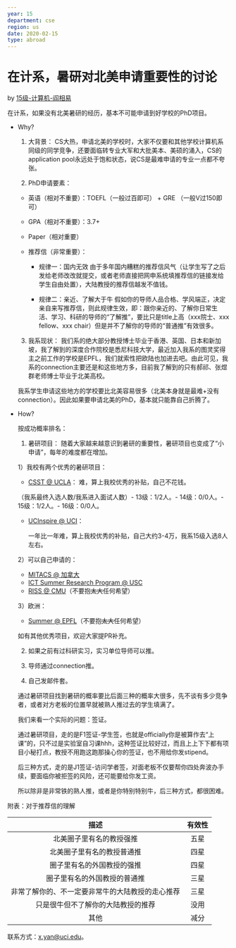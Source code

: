 ```yaml
---
year: 15
department: cse
region: us
date: 2020-02-15
type: abroad
---
```


# 在计系，暑研对北美申请重要性的讨论

by [15级-计算机-阎相易](yanxy15)

在计系，如果没有北美暑研的经历，基本不可能申请到好学校的PhD项目。

- Why?

  1. 大背景：
     CS大热，申请北美的学校时，大家不仅要和其他学校计算机系同级的同学竞争，还要面临转专业大军和大批美本、美硕的涌入，CS的application pool永远处于饱和状态，说CS是最难申请的专业一点都不夸张。

  2. PhD申请要素：

  - 英语（相对不重要）：TOEFL（一般过百即可） + GRE （一般V过150即可）
  - GPA（相对不重要）：3.7+
  - Paper（相对重要）
  - 推荐信（非常重要）：

    - 规律一：国内无效
      由于多年国内糟糕的推荐信风气（让学生写了之后发给老师改改就提交，或者老师直接把网申系统填推荐信的链接发给学生自由处置），大陆教授的推荐信越发不值钱。

    - 规律二：亲近、了解大于牛
      假如你的导师人品合格、学风端正，决定亲自来写推荐信，则此规律生效，即：跟你亲近的、了解你日常生活、学习、科研的导师的“了解推”，要比只是title上高（xxx院士、xxx fellow、xxx chair）但是并不了解你的导师的“普通推”有效很多。

  3. 我系现状：
     我们系的绝大部分教授博士毕业于香港、英国、日本和新加坡，我了解到的深度合作院校是悉尼科技大学，最近加入我系的图灵奖得主之前工作的学校是EPFL，我们就索性把欧陆也加进去吧。由此可见，我系的connection主要还是和这些地方多，目前我了解到的只有郝祁、张煜群老师博士毕业于北美高校。

  我系学生申请这些地方的学校要比北美容易很多（北美本身就是最难+没有connection）。因此如果要申请北美的PhD，基本就只能靠自己折腾了。

- How?

  按成功概率排名：

  1. 暑研项目：
     随着大家越来越意识到暑研的重要性，暑研项目也变成了“小申请”，每年的难度都在增加。

  1）我校有两个优秀的暑研项目：

  - [CSST @ UCLA](https://csst.ucla.edu/)：
    难，算上我校优秀的补贴，自己不花钱。

  （我系最终入选人数/我系进入面试人数）- 13级：1/2人。- 14级：0/0人。- 15级：1/2人。- 16级：0/0人。

  - [UCInspire @ UCI](https://sites.uci.edu/ucinspire/)：

    一年比一年难，算上我校优秀的补贴，自己大约3-4万，我系15级入选8人左右。

  2）可以自己申请的：

  - [MITACS @ 加拿大](https://www.mitacs.ca/en)
  - [ICT Summer Research Program @ USC](http://ict.usc.edu/academics/internships/)
  - [RISS @ CMU](https://riss.ri.cmu.edu/)（不要抱~~太大~~任何希望）

  3）欧洲：

  - [Summer @ EPFL](https://summer.epfl.ch/)（不要抱~~太大~~任何希望）

  如有其他优秀项目，欢迎大家提PR补充。

  2. 如果之前有过科研实习，实习单位导师可以推。

  3. 导师通过connection推。

  4. 自己发邮件套。

  通过暑研项目找到暑研的概率要比后面三种的概率大很多，先不谈有多少竞争者，或者对方老板的位置早就被熟人推过去的学生填满了。

  我们来看一个实际的问题：签证。

  通过暑研项目，走的是F1签证-学生签，也就是officially你是被算作去“上课”的，只不过是实验室自习课hhh，这种签证比较好过，而且上上下下都有项目小秘打点，教授不用跑这跑那操心你的签证，也不用给你发stipend。

  后三种方式，走的是J1签证-访问学者签，对面老板不仅要帮你四处奔波办手续，要面临你被拒签的风险，还可能要给你发工资。

  所以除非是非常铁的熟人推，或者是你特别特别牛，后三种方式，都很困难。

附表：对于推荐信的理解

|                       描述                       | 有效性 |
| :----------------------------------------------: | :----: |
|             北美圈子里有名的教授强推             |  五星  |
|            北美圈子里有名的教授普通推            |  四星  |
|            圈子里有名的外国教授的强推            |  四星  |
|           圈子里有名的外国教授的普通推           |  三星  |
| 非常了解你的、不一定要非常牛的大陆教授的走心推荐 |  三星  |
|        只是很牛但不了解你的大陆教授的推荐        |  没用  |
|                       其他                       |  减分  |

联系方式：x.yan@uci.edu。
